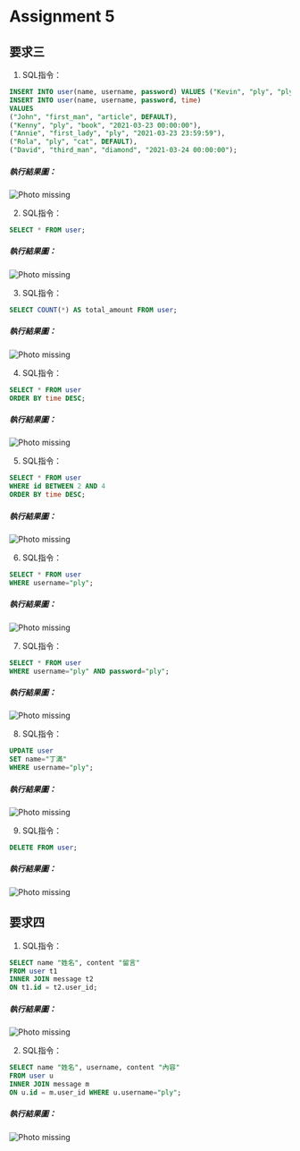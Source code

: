 # Assignment 5

## 要求三
1. SQL指令：
```SQL
INSERT INTO user(name, username, password) VALUES ("Kevin", "ply", "ply");
INSERT INTO user(name, username, password, time)
VALUES 
("John", "first_man", "article", DEFAULT),
("Kenny", "ply", "book", "2021-03-23 00:00:00"),
("Annie", "first_lady", "ply", "2021-03-23 23:59:59"),
("Rola", "ply", "cat", DEFAULT),
("David", "third_man", "diamond", "2021-03-24 00:00:00");
```
##### 執行結果圖：
![Photo missing](photo/3-1.png)

2. SQL指令：
```SQL
SELECT * FROM user;
```
##### 執行結果圖：
![Photo missing](photo/3-2.png)

3. SQL指令：
```SQL
SELECT COUNT(*) AS total_amount FROM user;
```
##### 執行結果圖：
![Photo missing](photo/3-3.png)

4. SQL指令：
```SQL
SELECT * FROM user
ORDER BY time DESC;
```
##### 執行結果圖：
![Photo missing](photo/3-4.png)

5. SQL指令：
```SQL
SELECT * FROM user
WHERE id BETWEEN 2 AND 4
ORDER BY time DESC;
```
##### 執行結果圖：
![Photo missing](photo/3-5.png)

6. SQL指令：
```SQL
SELECT * FROM user
WHERE username="ply";
```
##### 執行結果圖：
![Photo missing](photo/3-6.png)

7. SQL指令：
```SQL
SELECT * FROM user
WHERE username="ply" AND password="ply";
```
##### 執行結果圖：
![Photo missing](photo/3-7.png)

8. SQL指令：
```SQL
UPDATE user
SET name="丁滿"
WHERE username="ply";
```
##### 執行結果圖：
![Photo missing](photo/3-8.png)

9. SQL指令：
```SQL
DELETE FROM user;
```
##### 執行結果圖：
![Photo missing](photo/3-9.png)

## 要求四
1. SQL指令：
```SQL
SELECT name "姓名", content "留言"
FROM user t1
INNER JOIN message t2
ON t1.id = t2.user_id;
```
##### 執行結果圖：
![Photo missing](photo/4-1.png)

2. SQL指令：
```SQL
SELECT name "姓名", username, content "內容"
FROM user u
INNER JOIN message m
ON u.id = m.user_id WHERE u.username="ply";
```
##### 執行結果圖：
![Photo missing](photo/4-2.png)
